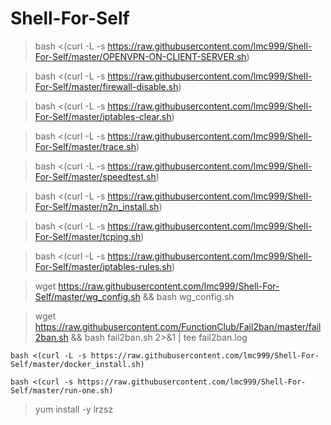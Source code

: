 # Shell-For-Self

> bash <(curl -L -s https://raw.githubusercontent.com/lmc999/Shell-For-Self/master/OPENVPN-ON-CLIENT-SERVER.sh)


> bash <(curl -L -s https://raw.githubusercontent.com/lmc999/Shell-For-Self/master/firewall-disable.sh)

> bash <(curl -L -s https://raw.githubusercontent.com/lmc999/Shell-For-Self/master/iptables-clear.sh)

> bash <(curl -L -s https://raw.githubusercontent.com/lmc999/Shell-For-Self/master/trace.sh)

> bash <(curl -L -s https://raw.githubusercontent.com/lmc999/Shell-For-Self/master/speedtest.sh)

> bash <(curl -L -s https://raw.githubusercontent.com/lmc999/Shell-For-Self/master/n2n_install.sh)

> bash <(curl -L -s https://raw.githubusercontent.com/lmc999/Shell-For-Self/master/tcping.sh)

> bash <(curl -L -s https://raw.githubusercontent.com/lmc999/Shell-For-Self/master/iptables-rules.sh)

> wget https://raw.githubusercontent.com/lmc999/Shell-For-Self/master/wg_config.sh && bash wg_config.sh

> wget https://raw.githubusercontent.com/FunctionClub/Fail2ban/master/fail2ban.sh && bash fail2ban.sh 2>&1 | tee fail2ban.log

````
bash <(curl -L -s https://raw.githubusercontent.com/lmc999/Shell-For-Self/master/docker_install.sh)
````

````
bash <(curl -s https://raw.githubusercontent.com/lmc999/Shell-For-Self/master/run-one.sh)
````

> yum install -y lrzsz
